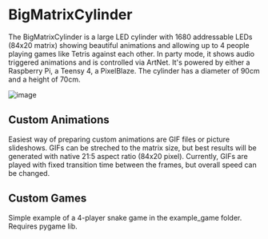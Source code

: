 # BigMatrixCylinder

The BigMatrixCylinder is a large LED cylinder with 1680 addressable LEDs (84x20 matrix) showing beautiful animations and allowing up to 4 people playing games like Tetris against each other. In party mode, it shows audio triggered animations and is controlled via ArtNet. It's powered by either a Raspberry Pi, a Teensy 4, a PixelBlaze. The cylinder has a diameter of 90cm and a height of 70cm.

![image](https://github.com/makeTVee/BigMatrixCylinder/assets/18531000/c600e6b2-864a-4ea3-a0e9-51fce3c3d0de)

## Custom Animations

Easiest way of preparing custom animations are GIF files or picture slideshows. GIFs can be streched to the matrix size, but best results will be generated with native 21:5 aspect ratio (84x20 pixel). Currently, GIFs are played with fixed transition time between the frames, but overall speed can be changed.

## Custom Games
Simple example of a 4-player snake game in the example_game folder. Requires pygame lib.
